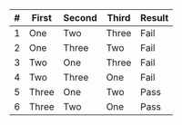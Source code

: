 | # | First | Second | Third | Result |
| - | ----- | ------ | ----- | ------ |
| 1 | One | Two | Three | Fail |
| 2 | One | Three | Two | Fail |
| 3 | Two | One | Three | Fail |
| 4 | Two | Three | One | Fail |
| 5 | Three | One | Two | Pass |
| 6 | Three | Two | One | Pass |
